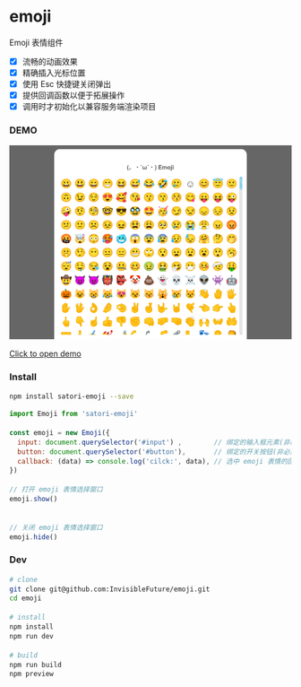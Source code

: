 # emoji
Emoji 表情组件

- [x] 流畅的动画效果
- [x] 精确插入光标位置
- [x] 使用 Esc 快捷键关闭弹出
- [x] 提供回调函数以便于拓展操作
- [x] 调用时才初始化以兼容服务端渲染项目

### DEMO

![preview](https://github.com/InvisibleFuture/emoji/blob/main/public/demo.png?raw=true)

[Click to open demo](https://emoji.satori.love)


### Install

```bash
npm install satori-emoji --save
```

```javascript
import Emoji from 'satori-emoji'

const emoji = new Emoji({
  input: document.querySelector('#input') ,        // 绑定的输入框元素(非必选)
  button: document.querySelector('#button'),       // 绑定的开关按钮(非必选)
  callback: (data) => console.log('cilck:', data), // 选中 emoji 表情的回调函数(非必选)
})

// 打开 emoji 表情选择窗口
emoji.show()


// 关闭 emoji 表情选择窗口
emoji.hide()

```


### Dev

```bash
# clone
git clone git@github.com:InvisibleFuture/emoji.git
cd emoji

# install
npm install
npm run dev

# build
npm run build
npm preview

```